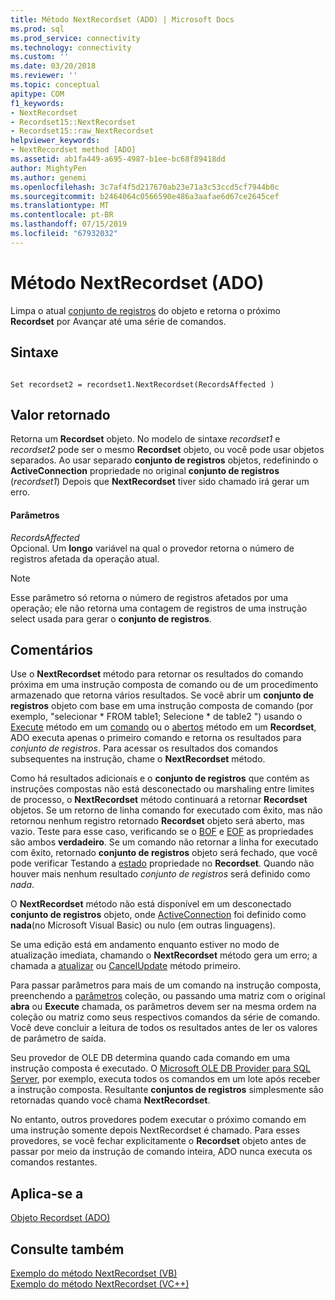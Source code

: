 ```yaml
---
title: Método NextRecordset (ADO) | Microsoft Docs
ms.prod: sql
ms.prod_service: connectivity
ms.technology: connectivity
ms.custom: ''
ms.date: 03/20/2018
ms.reviewer: ''
ms.topic: conceptual
apitype: COM
f1_keywords:
- NextRecordset
- Recordset15::NextRecordset
- Recordset15::raw_NextRecordset
helpviewer_keywords:
- NextRecordset method [ADO]
ms.assetid: ab1fa449-a695-4987-b1ee-bc68f89418dd
author: MightyPen
ms.author: genemi
ms.openlocfilehash: 3c7af4f5d217670ab23e71a3c53ccd5cf7944b0c
ms.sourcegitcommit: b2464064c0566590e486a3aafae6d67ce2645cef
ms.translationtype: MT
ms.contentlocale: pt-BR
ms.lasthandoff: 07/15/2019
ms.locfileid: "67932032"
---
```

# <a name="nextrecordset-method-ado"></a>Método NextRecordset (ADO)
Limpa o atual [conjunto de registros](../../../ado/reference/ado-api/recordset-object-ado.md) do objeto e retorna o próximo **Recordset** por Avançar até uma série de comandos.  
  
## <a name="syntax"></a>Sintaxe  
  
```  
  
Set recordset2 = recordset1.NextRecordset(RecordsAffected )  
```  
  
## <a name="return-value"></a>Valor retornado  
 Retorna um **Recordset** objeto. No modelo de sintaxe *recordset1* e *recordset2* pode ser o mesmo **Recordset** objeto, ou você pode usar objetos separados. Ao usar separado **conjunto de registros** objetos, redefinindo o **ActiveConnection** propriedade no original **conjunto de registros** (*recordset1*) Depois que **NextRecordset** tiver sido chamado irá gerar um erro.  
  
#### <a name="parameters"></a>Parâmetros  
 *RecordsAffected*  
 Opcional. Um **longo** variável na qual o provedor retorna o número de registros afetada da operação atual.  
  
> [!NOTE]
>  Esse parâmetro só retorna o número de registros afetados por uma operação; ele não retorna uma contagem de registros de uma instrução select usada para gerar o **conjunto de registros**.  
  
## <a name="remarks"></a>Comentários  
 Use o **NextRecordset** método para retornar os resultados do comando próxima em uma instrução composta de comando ou de um procedimento armazenado que retorna vários resultados. Se você abrir um **conjunto de registros** objeto com base em uma instrução composta de comando (por exemplo, "selecionar \* FROM table1; Selecione \* de table2 ") usando o [Execute](../../../ado/reference/ado-api/execute-method-ado-command.md) método em um [comando](../../../ado/reference/ado-api/command-object-ado.md) ou o [abertos](../../../ado/reference/ado-api/open-method-ado-recordset.md) método em um **Recordset**, ADO executa apenas o primeiro comando e retorna os resultados para *conjunto de registros*. Para acessar os resultados dos comandos subsequentes na instrução, chame o **NextRecordset** método.  
  
 Como há resultados adicionais e o **conjunto de registros** que contém as instruções compostas não está desconectado ou marshaling entre limites de processo, o **NextRecordset** método continuará a retornar **Recordset** objetos. Se um retorno de linha comando for executado com êxito, mas não retornou nenhum registro retornado **Recordset** objeto será aberto, mas vazio. Teste para esse caso, verificando se o [BOF](../../../ado/reference/ado-api/bof-eof-properties-ado.md) e [EOF](../../../ado/reference/ado-api/bof-eof-properties-ado.md) as propriedades são ambos **verdadeiro**. Se um comando não retornar a linha for executado com êxito, retornado **conjunto de registros** objeto será fechado, que você pode verificar Testando a [estado](../../../ado/reference/ado-api/state-property-ado.md) propriedade no **Recordset**. Quando não houver mais nenhum resultado *conjunto de registros* será definido como *nada*.  
  
 O **NextRecordset** método não está disponível em um desconectado **conjunto de registros** objeto, onde [ActiveConnection](../../../ado/reference/ado-api/activeconnection-property-ado.md) foi definido como **nada**(no Microsoft Visual Basic) ou nulo (em outras linguagens).  
  
 Se uma edição está em andamento enquanto estiver no modo de atualização imediata, chamando o **NextRecordset** método gera um erro; a chamada a [atualizar](../../../ado/reference/ado-api/update-method.md) ou [CancelUpdate](../../../ado/reference/ado-api/cancelupdate-method-ado.md) método primeiro.  
  
 Para passar parâmetros para mais de um comando na instrução composta, preenchendo a [parâmetros](../../../ado/reference/ado-api/parameters-collection-ado.md) coleção, ou passando uma matriz com o original **abra** ou **Execute** chamada, os parâmetros devem ser na mesma ordem na coleção ou matriz como seus respectivos comandos da série de comando. Você deve concluir a leitura de todos os resultados antes de ler os valores de parâmetro de saída.  
  
 Seu provedor de OLE DB determina quando cada comando em uma instrução composta é executado. O [Microsoft OLE DB Provider para SQL Server](../../../ado/guide/appendixes/microsoft-ole-db-provider-for-sql-server.md), por exemplo, executa todos os comandos em um lote após receber a instrução composta. Resultante **conjuntos de registros** simplesmente são retornadas quando você chama **NextRecordset**.  
  
 No entanto, outros provedores podem executar o próximo comando em uma instrução somente depois NextRecordset é chamado. Para esses provedores, se você fechar explicitamente o **Recordset** objeto antes de passar por meio da instrução de comando inteira, ADO nunca executa os comandos restantes.  
  
## <a name="applies-to"></a>Aplica-se a  
 [Objeto Recordset (ADO)](../../../ado/reference/ado-api/recordset-object-ado.md)  
  
## <a name="see-also"></a>Consulte também  
 [Exemplo do método NextRecordset (VB)](../../../ado/reference/ado-api/nextrecordset-method-example-vb.md)   
 [Exemplo do método NextRecordset (VC++)](../../../ado/reference/ado-api/nextrecordset-method-example-vc.md)   
